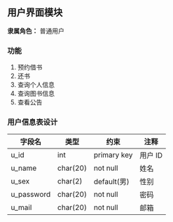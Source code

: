 ## 用户界面模块

**隶属角色：** 普通用户

### 功能

1. 预约借书
2. 还书
3. 查询个人信息
4. 查询图书信息
5. 查看公告

### 用户信息表设计

| 字段名     | 类型     | 约束        | 注释    |
| ---------- | -------- | ----------- | ------- |
| u_id       | int      | primary key | 用户 ID |
| u_name     | char(20) | not null    | 姓名    |
| u_sex      | char(2)  | default(男) | 性别    |
| u_password | char(20) | not null    | 密码    |
| u_mail     | char(20) | not null    | 邮箱    |
